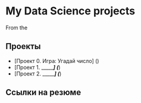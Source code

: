 # My Data Science projects

From the 

## Проекты

* [Проект 0. Игра: Угадай число] ()
* [Проект 1. ________] (___)
* [Проект 2. ________] (___)

## Ссылки на резюме
